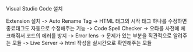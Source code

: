 Visual Studio Code 설치

Extension 설치
-> Auto Rename Tag -> HTML 태그의 시작 태그 하나를 수정하면 종료태그도 자동으로 수정해주는 기능
-> Code Spell Checker -> 오타를 사전에 체크해줘서 코드의 에러를 방지
-> Error lens -> 문제가 있는 부분을 직관적으로 알려주는 모듈
-> Live Server -> html 작성을 실시간으로 확인해주는 모듈